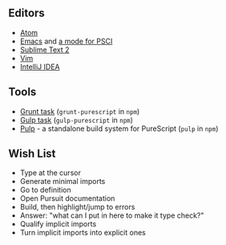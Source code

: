## Editors

- [Atom](https://github.com/darinmorrison/atom-language-purescript)
- [Emacs](https://github.com/dysinger/purescript-mode) and [a mode for PSCI](https://github.com/ardumont/emacs-psci)
- [Sublime Text 2](https://sublime.wbond.net/search/PureScript)
- [Vim](https://github.com/raichoo/purescript-vim)
- [IntelliJ IDEA](https://github.com/ikarienator/pure-idea)

## Tools

- [Grunt task](https://github.com/purescript-contrib/grunt-purescript) (`grunt-purescript` in `npm`)
- [Gulp task](https://github.com/purescript-contrib/gulp-purescript) (`gulp-purescript` in `npm`)
- [Pulp](https://github.com/bodil/pulp) - a standalone build system for PureScript (`pulp` in `npm`)

## Wish List

- Type at the cursor
- Generate minimal imports
- Go to definition
- Open Pursuit documentation
- Build, then highlight/jump to errors
- Answer: "what can I put in here to make it type check?"
- Qualify implicit imports
- Turn implicit imports into explicit ones